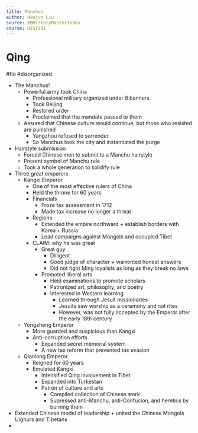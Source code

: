 ```yaml
---
title: Manchus
author: Houjun Liu
source: KBHistoryMasterIndex
course: HIST201
---
```


# Qing

#flo #disorganized

* The Manchus!
    * Powerful army took China
        * Professional military organized under 8 banners
        * Took Beijing
        * Restored order
        * Proclaimed that the mandate passed to them
    * Assured that Chinese culture would continue, but those who resisted are punished
        * Yangzhou refused to surrender
        * So Manchus took the city and instantiated the purge
* Hairstyle submission
    * Forced Chinese men to submit to a Manchu hairstyle
    * Present symbol of Manchu rule 
    * Took a whole generation to solidify rule
* Three great emperors
    * Kangxi Emperor
        * One of the most effective rulers of China
        * Held the throne for 60 years
        * Financials
            * Froze tax assessment in 1712
            * Made tax increase no longer a threat
        * Regions  
            * Extended the empire northward + establish borders with Korea + Russia
            * Lead campaigns against Mongols and occupied Tibet
        * CLAIM: why he was great
            * Great guy
                * Dilligent
                * Good judge of character + warrented honest answers
                * Did not fight Ming loyalists as long as they break no laws
            * Promoted liberal arts
                * Held examinations to promote scholars
                * Patronized art, philosophy, and poetry
                * Interested in Western learning
                    * Learned through Jesuit missionaries
                    * Jesuits saw worship as a ceremony and not rites 
                    * However, was not fully accepted by the Emperor after the early 18th century
    * Yongzheng Emperor
        * More guarded and suspicious than Kangxi
        * Anti-corruption efforts
            * Expanded secret memorial system
            * A new tax reform that prevented tax evasion
    * Qianlong Emperor
        * Reigned for 60 years
        * Emulated Kangxi
            * Intensified Qing involvement in Tibet
            * Expanded into Turkestan
            * Patron of culture and arts
                * Compiled collection of Chinese work
                * Supressed anti-Manchu, anti-Confucion, and heretics by burning them
* Extended Chinese model of leadership + united the Chinese Mongols Uighurs and Tibetans
* 